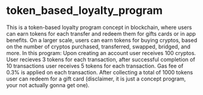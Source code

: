# token_based_loyalty_program
This is a token-based loyalty program concept in blockchain, where users can earn tokens for each transfer and redeem them for gifts cards or in app benefits. On a larger scale, users can earn tokens for buying cryptos, based on the number of cryptos purchased, transferred, swapped, bridged, and more.
In this program: 
Upon creating an account user receives 100 cryptos.
User recieves 3 tokens for each transaction, after successful completion of 10 transactions user receives 5 tokens for each transaction.
Gas fee of 0.3% is applied on each transaction.
After collecting a total of 1000 tokens user can redeem for a gift card (disclaimer, it is just a concept program, your not actually gonna get one). 
